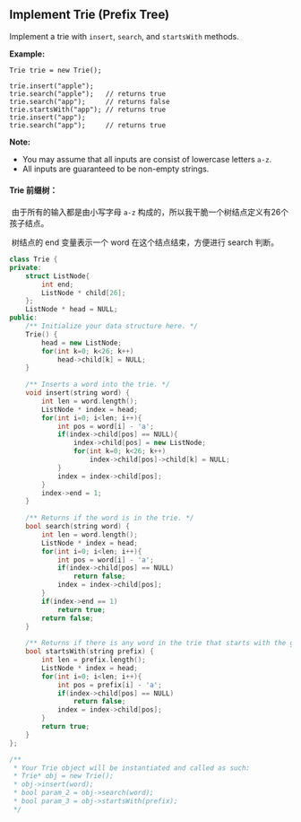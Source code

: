 ## Implement Trie (Prefix Tree)

Implement a trie with `insert`, `search`, and `startsWith` methods.

**Example:**

```
Trie trie = new Trie();

trie.insert("apple");
trie.search("apple");   // returns true
trie.search("app");     // returns false
trie.startsWith("app"); // returns true
trie.insert("app");   
trie.search("app");     // returns true
```

**Note:**

- You may assume that all inputs are consist of lowercase letters `a-z`.
- All inputs are guaranteed to be non-empty strings.

#### Trie 前缀树：

​		由于所有的输入都是由小写字母 `a-z` 构成的，所以我干脆一个树结点定义有26个孩子结点。

​		树结点的 end 变量表示一个 word 在这个结点结束，方便进行 search 判断。

```c++
class Trie {
private:
    struct ListNode{
        int end;
        ListNode * child[26];
    };
    ListNode * head = NULL;
public:
    /** Initialize your data structure here. */
    Trie() {
        head = new ListNode;
        for(int k=0; k<26; k++)
            head->child[k] = NULL;
    }
    
    /** Inserts a word into the trie. */
    void insert(string word) {
        int len = word.length();
        ListNode * index = head;
        for(int i=0; i<len; i++){
            int pos = word[i] - 'a';
            if(index->child[pos] == NULL){
                index->child[pos] = new ListNode;
                for(int k=0; k<26; k++)
                    index->child[pos]->child[k] = NULL;
            }
            index = index->child[pos];
        }
        index->end = 1;
    }
    
    /** Returns if the word is in the trie. */
    bool search(string word) {
        int len = word.length();
        ListNode * index = head;
        for(int i=0; i<len; i++){
            int pos = word[i] - 'a';
            if(index->child[pos] == NULL)
                return false;
            index = index->child[pos];
        }
        if(index->end == 1)
            return true;
        return false;
    }
    
    /** Returns if there is any word in the trie that starts with the given prefix. */
    bool startsWith(string prefix) {
        int len = prefix.length();
        ListNode * index = head;
        for(int i=0; i<len; i++){
            int pos = prefix[i] - 'a';
            if(index->child[pos] == NULL)
                return false;
            index = index->child[pos];
        }
        return true;
    }
};

/**
 * Your Trie object will be instantiated and called as such:
 * Trie* obj = new Trie();
 * obj->insert(word);
 * bool param_2 = obj->search(word);
 * bool param_3 = obj->startsWith(prefix);
 */
```

